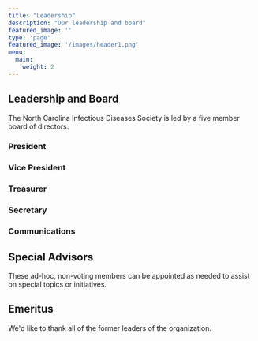 ```yaml
---
title: "Leadership"
description: "Our leadership and board"
featured_image: ''
type: 'page'
featured_image: '/images/header1.png'
menu:
  main:
    weight: 2
---
```


## Leadership and Board

The North Carolina Infectious Diseases Society is led by a five member board of directors. 

### President 

### Vice President

### Treasurer

### Secretary

### Communications

## Special Advisors

These ad-hoc, non-voting members can be appointed as needed to assist on special topics or initiatives.

## Emeritus 

We'd like to thank all of the former leaders of the organization.

